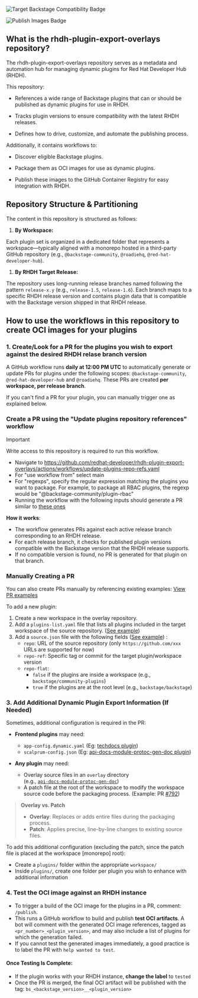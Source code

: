 ![Target Backstage Compatibility Badge](https://img.shields.io/endpoint?url=https%3A%2F%2Fraw.githubusercontent.com%2Fredhat-developer%2Frhdh-plugin-export-overlays%2Frefs%2Fheads%2Fmetadata%2Fincompatible-workspaces.json&style=flat&cacheSeconds=60&link=https://github.com/redhat-developer/rhdh-plugin-export-overlays/actions/workflows/check-backstage-compatibility.yaml?query=event%3Apush+is%3Afailure)

![Publish Images Badge](https://img.shields.io/github/actions/workflow/status/redhat-developer/rhdh-plugin-export-overlays/publish-workspace-plugins.yaml?branch=main&event=push&label=Publish%20RHDH%20Next%20Release%20Dynamic%20Plugin%20Images&link=https%3A%2F%2Fgithub.com%2Fredhat-developer%2Frhdh-plugin-export-overlays%2Factions%2Fworkflows%2Fpublish-workspace-plugins.yaml%3Fquery%3Devent%253Apush)

## What is the rhdh-plugin-export-overlays repository?

The rhdh-plugin-export-overlays repository serves as a metadata and automation hub for managing dynamic plugins for Red Hat Developer Hub (RHDH).

This repository:

- References a wide range of Backstage plugins that can or should be published as dynamic plugins for use in RHDH.

- Tracks plugin versions to ensure compatibility with the latest RHDH releases.

- Defines how to drive, customize, and automate the publishing process.

Additionally, it contains workflows to:

- Discover eligible Backstage plugins.

- Package them as OCI images for use as dynamic plugins.

- Publish these images to the GitHub Container Registry for easy integration with RHDH.

## Repository Structure & Partitioning
The content in this repository is structured as follows:

1. **By Workspace:**

Each plugin set is organized in a dedicated folder that represents a workspace—typically aligned with a monorepo hosted in a third-party GitHub repository (e.g., `@backstage-community`, `@roadiehq`, `@red-hat-developer-hub`).

1. **By RHDH Target Release:**

The repository uses long-running release branches named following the pattern `release-x.y` (e.g., `release-1.5`, `release-1.6`).
Each branch maps to a specific RHDH release version and contains plugin data that is compatible with the Backstage version shipped in that RHDH release.

## How to use the workflows in this repository to create OCI images for your plugins

### 1. Create/Look for a PR for the plugins you wish to export against the desired RHDH relase branch version 
   
   A GitHub workflow runs **daily at 12:00 PM UTC** to automatically generate or update PRs for plugins under the following scopes: `@backstage-community`, `@red-hat-developer-hub` and `@roadiehq`.
   These PRs are created **per workspace, per release branch**.
   
   If you can't find a PR for your plugin, you can manually trigger one as explained below.
   
   ### Create a PR using the "Update plugins repository references" workflow

  > [!IMPORTANT]
  > Write access to this repository is required to run this workflow.

   - Navigate to https://github.com/redhat-developer/rhdh-plugin-export-overlays/actions/workflows/update-plugins-repo-refs.yaml 
   - For "use workflow from" select main
   - For "regexps", specify the regular expression matching the plugins you want to package. For example, to package all RBAC plugins, the regexp would be "@backstage-community/plugin-rbac"
   - Running the workflow with the following inputs should generate a PR similar to [these ones](https://github.com/redhat-developer/rhdh-plugin-export-overlays/pulls/app%2Fgithub-actions)
    
   **How it works**:
   - The workflow generates PRs against each active release branch corresponding to an RHDH release.
   - For each release branch, it checks for published plugin versions compatible with the Backstage version that the RHDH release supports.
   - If no compatible version is found, no PR is generated for that plugin on that branch.

### Manually Creating a PR

You can also create PRs manually by referencing existing examples: [View PR examples](https://github.com/redhat-developer/rhdh-plugin-export-overlays/pulls/app%2Fgithub-actions)

To add a new plugin:

1. Create a new workspace in the overlay repository.
2. Add a `plugins-list.yaml` file that lists all plugins included in the target workspace of the source repository. ([See example](https://github.com/redhat-developer/rhdh-plugin-export-overlays/blob/12acb71a1febc5567c4d12c6a28c0a11ed489273/workspaces/adoption-insights/plugins-list.yaml))
3. Add a `source.json` file with the following fields ([See example](https://github.com/redhat-developer/rhdh-plugin-export-overlays/blob/12acb71a1febc5567c4d12c6a28c0a11ed489273/workspaces/adoption-insights/source.json))
:
   - `repo`: URL of the source repository  (only `https://github.com/xxx` URLs are supported for now)
   - `repo-ref`: Specific tag or commit for the target plugin/workspace version  
   - `repo-flat`:  
     - `false` if the plugins are inside a workspace (e.g., `backstage/community-plugins`)  
     - `true` if the plugins are at the root level (e.g., `backstage/backstage`)

### 3. Add Additional Dynamic Plugin Export Information (If Needed)

Sometimes, additional configuration is required in the PR:

- **Frontend plugins** may need:
   - `app-config.dynamic.yaml` (Eg: [techdocs plugin](https://github.com/redhat-developer/rhdh-plugin-export-overlays/blob/release-1.5/workspaces/backstage/plugins/techdocs/app-config.dynamic.yaml))
   - `scalprum-config.json` (Eg: [api-docs-module-protoc-gen-doc plugin](https://github.com/redhat-developer/rhdh-plugin-export-overlays/blob/release-1.5/workspaces/backstage/plugins/api-docs-module-protoc-gen-doc/scalprum-config.json))

- **Any plugin** may need:
   - Overlay source files in an `overlay` directory  
  (e.g., [`api-docs-module-protoc-gen-doc`](https://github.com/redhat-developer/rhdh-plugin-export-overlays/tree/release-1.5/workspaces/backstage/plugins/api-docs-module-protoc-gen-doc/overlay))
  - A patch file at the root of the workspace to modify the workspace source code before the packaging process. (Example: PR [#792](https://github.com/redhat-developer/rhdh-plugin-export-overlays/pull/792/files#diff-0b648cbca6f87e11f78832c10ac9cc789235938e944c499eb275fd8788e18ef8))

> **Overlay vs. Patch**  
> - **Overlay**: Replaces or adds entire files during the packaging process.  
> - **Patch**: Applies precise, line-by-line changes to existing source files.  


To add this additional configuration (excluding the patch, since the patch file is placed at the workspace [monorepo] root):
- Create a `plugins/` folder within the appropriate `workspace/`
- Inside `plugins/`, create one folder per plugin you wish to enhance with additional information


### 4. Test the OCI image against an RHDH instance
- To trigger a build of the OCI image for the plugins in a PR, comment: `/publish`. 
- This runs a GitHub workflow to build and publish **test OCI artifacts**. A bot will comment with the generated OCI image references, tagged as `<pr_number>_<plugin_version>`, and may also include a list of plugins for which the generation failed.
- If you cannot test the generated images immediately, a good practice is to label the PR with `help wanted to test`.

#### Once Testing Is Complete:
- If the plugin works with your RHDH instance, **change the label** to `tested`
- Once the PR is merged, the final OCI artifact will be published with the tag: `bs_<backstage_version>__<plugin_version>`
